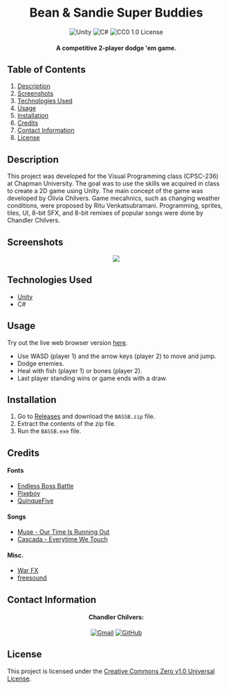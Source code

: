 <h1 align="center">
  Bean & Sandie Super Buddies
</h1>

<p align="center">
  <img src="https://img.shields.io/badge/Unity-FFFFFF.svg?style=for-the-badge&logo=Unity&logoColor=black" alt="Unity">
  <img src="https://img.shields.io/badge/C%23-512BD4?logo=csharp&logoColor=fff&style=for-the-badge" alt="C#"> 
  <img src="https://img.shields.io/badge/License-CC0 1.0-lightgrey.svg?style=for-the-badge" alt="CC0 1.0 License">
</p>

<h4 align="center">A competitive 2-player dodge 'em game.</h4>

## Table of Contents
1. [Description](#description)
2. [Screenshots](#screenshots)
3. [Technologies Used](#technologies-used)
4. [Usage](#usage)
5. [Installation](#installation)
6. [Credits](#credits)
7. [Contact Information](#contact-information)
8. [License](#license)

## Description
This project was developed for the Visual Programming class (CPSC-236) at Chapman University. The goal was to use the skills we acquired in class to create a 2D game using Unity. The main concept of the game was developed by Olivia Chilvers. Game mecahnics, such as changing weather conditions, were proposed by Ritu Venkatsubramani. Programming, sprites, tiles, UI, 8-bit SFX, and 8-bit remixes of popular songs were done by Chandler Chilvers.

## Screenshots
<p align="center">
  <img src="https://github.com/cwchilvers/Boll-a-Rall/assets/59628271/0086910d-a2cb-4413-9e6a-624785b11628">
</p>

## Technologies Used
* [Unity](https://unity.com/)
* C#

## Usage
Try out the live web browser version [here](https://uci-tcbc-02.cwchilvers.io).

* Use WASD (player 1) and the arrow keys (player 2) to move and jump.
* Dodge enemies.
* Heal with fish (player 1) or bones (player 2).
* Last player standing wins or game ends with a draw.

## Installation
1. Go to [Releases](https://github.com/cwchilvers/Bean-and-Sandie-Super-Buddies/releases) and download the `BASSB.zip` file.
2. Extract the contents of the zip file.
3. Run the `BASSB.exe` file.

## Credits
#### Fonts
* [Endless Boss Battle](https://www.dafont.com/endless-boss-battle.font)
* [Pixeboy](https://www.dafont.com/pixeboy.font)
* [QuinqueFive](https://www.dafont.com/quinquefive.font)

#### Songs
* [Muse - Our Time Is Running Out](https://www.youtube.com/watch?v=O2IuJPh6h_A)
* [Cascada - Everytime We Touch](https://www.youtube.com/watch?v=4G6QDNC4jPs)

#### Misc.
* [War FX](https://assetstore.unity.com/packages/vfx/particles/war-fx-5669)
* [freesound](https://freesound.org/)

## Contact Information
<h4 align="center">Chandler Chilvers:</h4>
<p align="center">
    <a href="mailto:cwchilvers@gmail.com"><img src="https://img.shields.io/badge/Gmail-D14836?style=for-the-badge&logo=gmail&logoColor=white" alt="Gmail"></a>
    <a href="https://github.com/cwchilvers"><img src="https://img.shields.io/badge/GitHub-181717.svg?style=for-the-badge&logo=GitHub&logoColor=white" alt="GitHub"></a>
</p>

## License
This project is licensed under the [Creative Commons Zero v1.0 Universal License](https://creativecommons.org/publicdomain/zero/1.0/).
